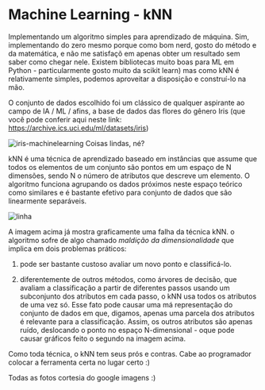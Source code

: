 # Machine Learning - kNN
 Implementando um algoritmo simples para aprendizado de máquina. Sim, implementando do zero mesmo porque como bom nerd, gosto do método e da matemática, e não me satisfaçõ em apenas obter um resultado sem saber como chegar nele. Existem bibliotecas muito boas para ML em Python - particularmente gosto muito da scikit learn) mas como kNN é relativamente simples, podemos aproveitar a disposição e construí-lo na mão. 

O conjunto de dados escolhido foi um clássico de qualquer aspirante ao campo de IA / ML / afins, a base de dados das flores do gênero Iris (que você pode conferir aqui neste link: https://archive.ics.uci.edu/ml/datasets/iris)

![iris-machinelearning](https://user-images.githubusercontent.com/62081666/131419211-05a5843e-e2fb-4b6a-89b1-9ceb5ed22392.png) Coisas lindas, né?


kNN é uma técnica de aprendizado baseado em instâncias que assume que todos os elementos de um conjunto são pontos em um espaço de N dimensões, sendo N o número de atributos que descreve um elemento. O algoritmo funciona agrupando os dados próximos neste espaço teórico como similares e é bastante efetivo para conjunto de dados que são linearmente separáveis.

![linha](https://user-images.githubusercontent.com/62081666/131420612-ddfa8c64-2530-4630-9729-fc00df1f60fb.png)

A imagem acima já mostra graficamente uma falha da técnica kNN. o algoritmo sofre de algo chamado _maldição da dimensionalidade_ que implica em dois problemas práticos: 

1) pode ser bastante custoso avaliar um novo ponto e classificá-lo. 

2) diferentemente de outros métodos, como árvores de decisão, que avaliam a classificação a partir de diferentes passos usando um subconjunto dos atributos em cada passo, o kNN usa todos os atributos de uma vez só. Esse fato pode causar uma má representação do conjunto de dados em que, digamos, apenas uma parcela dos atributos é relevante para a classificação. Assim, os outros atributos são apenas ruído, deslocando o ponto no espaço N-dimensional -  oque pode causar gráficos feito o segundo na imagem acima.

Como toda técnica, o kNN tem seus prós e contras. Cabe ao programador colocar a ferramenta certa no lugar certo :)

Todas as fotos cortesia do google imagens :)

 
